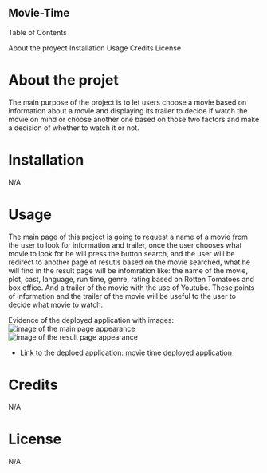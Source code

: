## Movie-Time ##

Table of Contents

About the proyect
Installation
Usage
Credits
License

# About the projet #

The main purpose of the project is to let users choose a movie based on information about a movie and displaying its trailer to decide if watch the movie on  mind or choose another one based on those two factors and make a decision of whether to watch it or not.

# Installation #

N/A

# Usage #

The main page of this project is going to request a name of a movie from the user to look for information and trailer, once the user chooses what movie to look for he will press the button search, and the user will be redirect to another page of resutls based on the movie searched, what he will find in the result page will be infomration like: the name of the movie, plot, cast, language, run time, genre, rating based on Rotten Tomatoes and box office. And a trailer of the movie with the use of Youtube. 
These points of information and the trailer of the movie will be useful to the user to decide what movie to watch.

Evidence of the deployed application with images:
![image of the main page appearance](image.jpg)
![image of the result page appearance](image2.jpg)

- Link to the deploed application: [movie time deployed application](#)

# Credits #

N/A

# License #

N/A